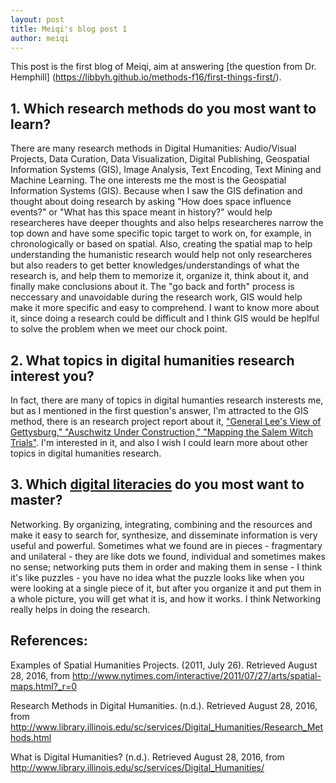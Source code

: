 ```yaml
---
layout: post
title: Meiqi's blog post 1
author: meiqi
---
```


This post is the first blog of Meiqi, aim at answering [the question from Dr. Hemphill] 
(https://libbyh.github.io/methods-f16/first-things-first/).

## 1. Which research methods do you most want to learn?
There are many research methods in Digital Humanities: 
Audio/Visual Projects, Data Curation, Data Visualization, Digital Publishing, Geospatial Information Systems (GIS), 
Image Analysis, Text Encoding, Text Mining and Machine Learning. The one interests me the most is the Geospatial Information Systems (GIS).
Because when I saw the GIS defination and thought about doing research by asking "How does space influence events?" or "What has this space
meant in history?" would help researcheres have deeper thoughts and also helps researcheres narrow the top down and have some specific 
topic target to work on, for example, in chronologically or based on spatial. Also, creating the spatial map to help understanding the 
humanistic research would help not only researcheres but also readers to get better knowledges/understandings of what the research is, 
and help them to memorize it, organize it, think about it, and finally make conclusions about it. The "go back and forth" process is 
neccessary and unavoidable during the research work, GIS would help make it more specific and easy to comprehend. I want to know more about
it, since doing a research could be difficult and I think GIS would be heplful to solve the problem when we meet our chock point.

## 2. What topics in digital humanities research interest you?
In fact, there are many of topics in digital humanties research insterests me, but as I mentioned in the first question's answer, 
I'm attracted to the GIS method, there is an research project report about it, ["General Lee's View of Gettysburg," "Auschwitz Under 
Construction," "Mapping the Salem Witch Trials"](http://www.nytimes.com/interactive/2011/07/27/arts/spatial-maps.html?_r=0). 
I'm interested in it, and also I wish I could learn more about other topics in digital humanities research.

## 3. Which [digital literacies](https://libbyh.github.io/research-methods-in-digital-humanities/#cultural-competencies) do you most want to master?
Networking. By organizing, integrating, combining and the resources and make it easy to search for, synthesize, and disseminate 
information is very useful and powerful. Sometimes what we found are in pieces - fragmentary and unilateral - they are like dots we found,
individual and sometimes makes no sense; networking puts them in order and making them in sense - I think it's like puzzles - you have no
idea what the puzzle looks like when you were looking at a single piece of it, but after you organize it and put them in a whole picture,
you will get what it is, and how it works. I think Networking really helps in doing the research.  

## References:

Examples of Spatial Humanities Projects. (2011, July 26). Retrieved August 28, 2016, from http://www.nytimes.com/interactive/2011/07/27/arts/spatial-maps.html?_r=0

Research Methods in Digital Humanities. (n.d.). Retrieved August 28, 2016, from http://www.library.illinois.edu/sc/services/Digital_Humanities/Research_Methods.html

What is Digital Humanities? (n.d.). Retrieved August 28, 2016, from http://www.library.illinois.edu/sc/services/Digital_Humanities/

